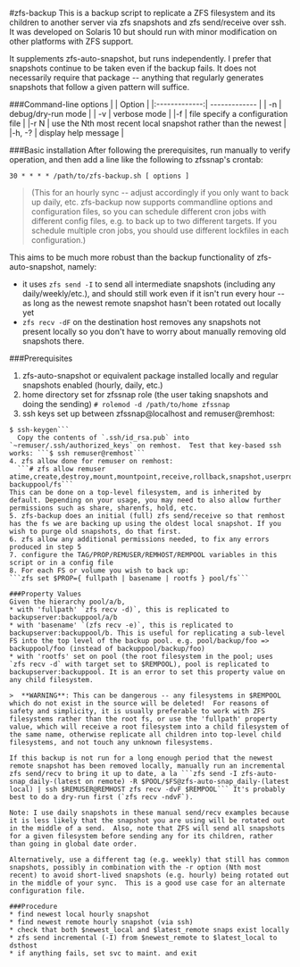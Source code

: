 #zfs-backup
This is a backup script to replicate a ZFS filesystem and its children to another server via zfs snapshots and zfs send/receive over ssh.  It was developed on Solaris 10 but should run with minor modification on other platforms with ZFS support.

It supplements zfs-auto-snapshot, but runs independently.  I prefer that snapshots continue to be taken even if the backup fails.  It does not necessarily require that package -- anything that regularly generates snapshots that follow a given pattern will suffice.

###Command-line options
| | Option |
|:-------------:| ------------- |
| -n | debug/dry-run mode |
| -v | verbose mode |
|-f | file specify a configuration file |
|-r N | use the Nth most recent local snapshot rather than the newest |
|-h, -? | display help message |

###Basic installation 
After following the prerequisites, run manually to verify operation, and then add a line like the following to zfssnap's crontab:

`30 * * * * /path/to/zfs-backup.sh [ options ]`

>(This for an hourly sync -- adjust accordingly if you only want to back up daily, etc.  zfs-backup now supports commandline options and configuration files, so you can schedule different cron jobs with different config files, e.g. to back up to two different targets.  If you schedule multiple cron jobs, you should use different lockfiles in each configuration.)

This aims to be much more robust than the backup functionality of zfs-auto-snapshot, namely:
* it uses `zfs send -I` to send all intermediate snapshots (including any daily/weekly/etc.), and should still work even if it isn't run every hour -- as long as the newest remote snapshot hasn't been rotated out locally yet
* `zfs recv -dF` on the destination host removes any snapshots not present locally so you don't have to worry about manually removing old snapshots there.

###Prerequisites
1. zfs-auto-snapshot or equivalent package installed locally and regular snapshots enabled (hourly, daily, etc.)
2. home directory set for zfssnap role (the user taking snapshots and doing the sending)
```# rolemod -d /path/to/home zfssnap```
3. ssh keys set up between zfssnap@localhost and remuser@remhost:
```# su - zfssnap
$ ssh-keygen```
  Copy the contents of `.ssh/id_rsa.pub` into `~remuser/.ssh/authorized_keys` on remhost.  Test that key-based ssh works: ```$ ssh remuser@remhost```
4. zfs allow done for remuser on remhost:
  ```# zfs allow remuser atime,create,destroy,mount,mountpoint,receive,rollback,snapshot,userprop backuppool/fs```
This can be done on a top-level filesystem, and is inherited by default. Depending on your usage, you may need to also allow further permissions such as share, sharenfs, hold, etc.
5. zfs-backup does an initial (full) zfs send/receive so that remhost has the fs we are backing up using the oldest local snapshot. If you wish to purge old snapshots, do that first.
6. zfs allow any additional permissions needed, to fix any errors produced in step 5
7. configure the TAG/PROP/REMUSER/REMHOST/REMPOOL variables in this script or in a config file
8. For each FS or volume you wish to back up:
```zfs set $PROP={ fullpath | basename | rootfs } pool/fs```

###Property Values
Given the hierarchy pool/a/b,
* with 'fullpath' `zfs recv -d)`, this is replicated to backupserver:backuppool/a/b
* with 'basename' `(zfs recv -e)`, this is replicated to backupserver:backuppool/b. This is useful for replicating a sub-level FS into the top level of the backup pool. e.g. pool/backup/foo => backuppool/foo (instead of backuppool/backup/foo)
* with 'rootfs' set on pool (the root filesystem in the pool; uses `zfs recv -d` with target set to $REMPOOL), pool is replicated to backupserver:backuppool. It is an error to set this property value on any child filesystem.

>  **WARNING**: This can be dangerous -- any filesystems in $REMPOOL which do not exist in the source will be deleted!  For reasons of safety and simplicity, it is usually preferable to work with ZFS filesystems rather than the root fs, or use the 'fullpath' property value, which will receive a root filesystem into a child filesystem of the same name, otherwise replicate all children into top-level child filesystems, and not touch any unknown filesystems.

If this backup is not run for a long enough period that the newest remote snapshot has been removed locally, manually run an incremental zfs send/recv to bring it up to date, a la ```zfs send -I zfs-auto-snap_daily-(latest on remote) -R $POOL/$FS@zfs-auto-snap_daily-(latest local) | ssh $REMUSER@REMHOST zfs recv -dvF $REMPOOL``` It's probably best to do a dry-run first (`zfs recv -ndvF`).

Note: I use daily snapshots in these manual send/recv examples because it is less likely that the snapshot you are using will be rotated out in the middle of a send.  Also, note that ZFS will send all snapshots for a given filesystem before sending any for its children, rather than going in global date order.

Alternatively, use a different tag (e.g. weekly) that still has common snapshots, possibly in combination with the -r option (Nth most recent) to avoid short-lived snapshots (e.g. hourly) being rotated out in the middle of your sync.  This is a good use case for an alternate configuration file.

###Procedure
* find newest local hourly snapshot
* find newest remote hourly snapshot (via ssh)
* check that both $newest_local and $latest_remote snaps exist locally
* zfs send incremental (-I) from $newest_remote to $latest_local to dsthost
* if anything fails, set svc to maint. and exit
